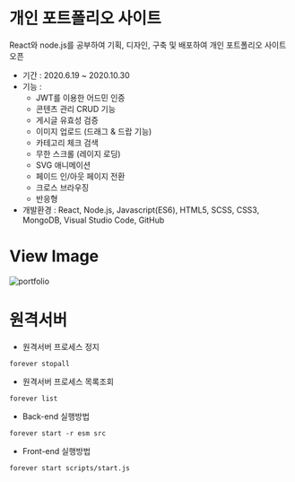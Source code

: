 # 개인 포트폴리오 사이트
React와 node.js를 공부하여 기획, 디자인, 구축 및 배포하여 개인 포트폴리오 사이트 오픈

- 기간 : 2020.6.19 ~ 2020.10.30
- 기능 :
  - JWT를 이용한 어드민 인증
  - 콘텐츠 관리 CRUD 기능
  - 게시글 유효성 검증
  - 이미지 업로드 (드래그 & 드랍 기능)
  - 카테고리 체크 검색
  - 무한 스크롤 (레이지 로딩)
  - SVG 애니메이션
  - 페이드 인/아웃 페이지 전환
  - 크로스 브라우징
  - 반응형
- 개발환경 : React, Node.js, Javascript(ES6), HTML5, SCSS, CSS3, MongoDB, Visual Studio Code, GitHub

# View Image
![portfolio](https://user-images.githubusercontent.com/35294456/104563094-94fdc000-568c-11eb-8e0b-b2178659f660.jpg)

# 원격서버
- 원격서버 프로세스 정지
```
forever stopall
```

- 원격서버 프로세스 목록조회
```
forever list
```

- Back-end 실행방법
```
forever start -r esm src
```

- Front-end 실행방법
```
forever start scripts/start.js
```

